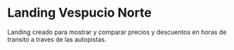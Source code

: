 # Landing Vespucio Norte

Landing creado para mostrar y comparar precios y descuentos en horas de transito a traves de las autopistas.

